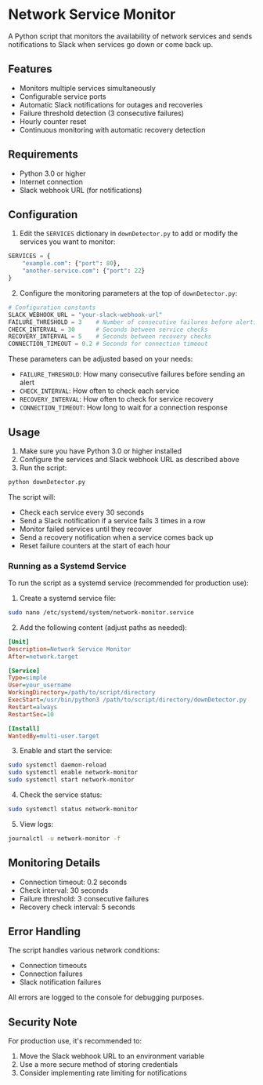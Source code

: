 # Network Service Monitor  

A Python script that monitors the availability of network services and sends notifications to Slack when services go down or come back up.

## Features

- Monitors multiple services simultaneously
- Configurable service ports
- Automatic Slack notifications for outages and recoveries
- Failure threshold detection (3 consecutive failures)
- Hourly counter reset
- Continuous monitoring with automatic recovery detection

## Requirements

- Python 3.0 or higher
- Internet connection
- Slack webhook URL (for notifications)

## Configuration

1. Edit the `SERVICES` dictionary in `downDetector.py` to add or modify the services you want to monitor:
```python
SERVICES = {
    "example.com": {"port": 80},
    "another-service.com": {"port": 22}
}
```

2. Configure the monitoring parameters at the top of `downDetector.py`:
```python
# Configuration constants
SLACK_WEBHOOK_URL = "your-slack-webhook-url"
FAILURE_THRESHOLD = 3    # Number of consecutive failures before alerting
CHECK_INTERVAL = 30      # Seconds between service checks
RECOVERY_INTERVAL = 5    # Seconds between recovery checks
CONNECTION_TIMEOUT = 0.2 # Seconds for connection timeout
```

These parameters can be adjusted based on your needs:
- `FAILURE_THRESHOLD`: How many consecutive failures before sending an alert
- `CHECK_INTERVAL`: How often to check each service
- `RECOVERY_INTERVAL`: How often to check for service recovery
- `CONNECTION_TIMEOUT`: How long to wait for a connection response

## Usage

1. Make sure you have Python 3.0 or higher installed
2. Configure the services and Slack webhook URL as described above
3. Run the script:
```bash
python downDetector.py
```

The script will:
- Check each service every 30 seconds
- Send a Slack notification if a service fails 3 times in a row
- Monitor failed services until they recover
- Send a recovery notification when a service comes back up
- Reset failure counters at the start of each hour

### Running as a Systemd Service

To run the script as a systemd service (recommended for production use):

1. Create a systemd service file:
```bash
sudo nano /etc/systemd/system/network-monitor.service
```

2. Add the following content (adjust paths as needed):
```ini
[Unit]
Description=Network Service Monitor
After=network.target

[Service]
Type=simple
User=your_username
WorkingDirectory=/path/to/script/directory
ExecStart=/usr/bin/python3 /path/to/script/directory/downDetector.py
Restart=always
RestartSec=10

[Install]
WantedBy=multi-user.target
```

3. Enable and start the service:
```bash
sudo systemctl daemon-reload
sudo systemctl enable network-monitor
sudo systemctl start network-monitor
```

4. Check the service status:
```bash
sudo systemctl status network-monitor
```

5. View logs:
```bash
journalctl -u network-monitor -f
```

## Monitoring Details

- Connection timeout: 0.2 seconds
- Check interval: 30 seconds
- Failure threshold: 3 consecutive failures
- Recovery check interval: 5 seconds

## Error Handling

The script handles various network conditions:
- Connection timeouts
- Connection failures
- Slack notification failures

All errors are logged to the console for debugging purposes.

## Security Note

For production use, it's recommended to:
1. Move the Slack webhook URL to an environment variable
2. Use a more secure method of storing credentials
3. Consider implementing rate limiting for notifications
